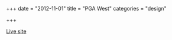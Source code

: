 +++
date = "2012-11-01"
title = "PGA West"
categories = "design"

+++

<p class="center"><a href="http://www.pgawest.com/Club/Scripts/Home/home.asp" class="live-link">Live site</a></p>